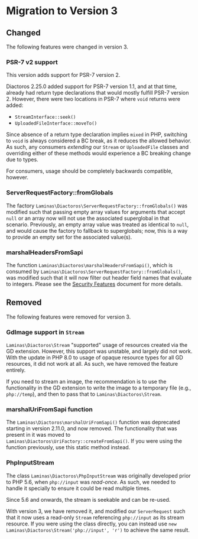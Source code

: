 # Migration to Version 3

## Changed

The following features were changed in version 3.

### PSR-7 v2 support

This version adds support for PSR-7 version 2.

Diactoros 2.25.0 added support for PSR-7 version 1.1, and at that time, already had return type declarations that would mostly fulfill PSR-7 version 2.
However, there were two locations in PSR-7 where `void` returns were added:

- `StreamInterface::seek()`
- `UploadedFileInterface::moveTo()`

Since absence of a return type declaration implies `mixed` in PHP, switching to `void` is always considered a BC break, as it reduces the allowed behavior.
As such, any consumers _extending_ our `Stream` or `UploadedFile` classes and overriding either of these methods would experience a BC breaking change due to types.

For consumers, usage should be completely backwards compatible, however.

### ServerRequestFactory::fromGlobals

The factory `Laminas\Diactoros\ServerRequestFactory::fromGlobals()` was modified such that passing empty array values for arguments that accept `null` or an array now will not use the associated superglobal in that scenario.
Previously, an empty array value was treated as identical to `null`, and would cause the factory to fallback to superglobals; now, this is a way to provide an empty set for the associated value(s).

### marshalHeadersFromSapi

The function `Laminas\Diactoros\marshalHeadersFromSapi()`, which is consumed by `Laminas\Diactoros\ServerRequestFactory::fromGlobals()`, was modified such that it will now filter out header field names that evaluate to integers.
Please see the [Security Features](security-features.md) document for more details.

## Removed

The following features were removed for version 3.

### GdImage support in `Stream`

`Laminas\Diactoros\Stream` "supported" usage of resources created via the GD extension.
However, this support was unstable, and largely did not work.
With the update in PHP 8.0 to usage of opaque resource types for all GD resources, it did not work at all.
As such, we have removed the feature entirely.

If you need to stream an image, the recommendation is to use the functionality in the GD extension to write the image to a temporary file (e.g., `php://temp`), and then to pass that to `Laminas\Diactoros\Stream`.

### marshalUriFromSapi function

The `Laminas\Diactoros\marshalUriFromSapi()` function was deprecated starting in version 2.11.0, and now removed.
The functionality that was present in it was moved to `Laminas\Diactoros\UriFactory::createFromSapi()`.
If you were using the function previously, use this static method instead.

### PhpInputStream

The class `Laminas\Diactoros\PhpInputStream` was originally developed prior to PHP 5.6, when `php://input` was _read-once_.
As such, we needed to handle it specially to ensure it could be read multiple times.

Since 5.6 and onwards, the stream is seekable and can be re-used.

With version 3, we have removed it, and modified our `ServerRequest` such that it now uses a read-only `Stream` referencing `php://input` as its stream resource.
If you were using the class directly, you can instead use `new Laminas\Diactoros\Stream('php://input', 'r')` to achieve the same result.
